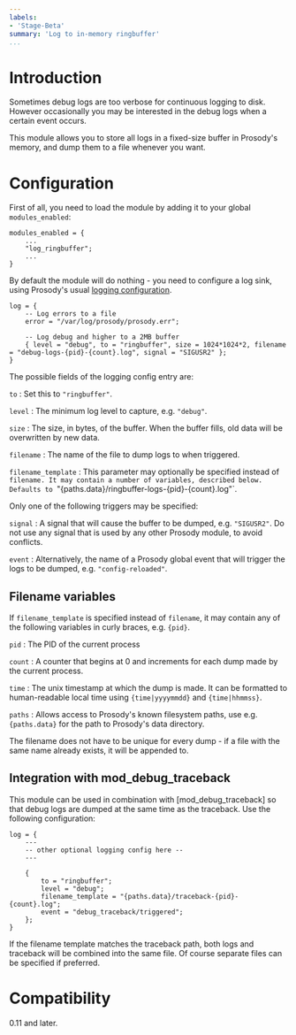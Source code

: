 ```yaml
---
labels:
- 'Stage-Beta'
summary: 'Log to in-memory ringbuffer'
...
```


Introduction
============

Sometimes debug logs are too verbose for continuous logging to disk. However
occasionally you may be interested in the debug logs when a certain event occurs.

This module allows you to store all logs in a fixed-size buffer in Prosody's memory,
and dump them to a file whenever you want.

# Configuration

First of all, you need to load the module by adding it to your global `modules_enabled`:

``` {.lua}
modules_enabled = {
    ...
    "log_ringbuffer";
    ...
}
```

By default the module will do nothing - you need to configure a log sink, using Prosody's
usual [logging configuration](https://prosody.im/doc/advanced_logging).

``` {.lua}
log = {
    -- Log errors to a file
    error = "/var/log/prosody/prosody.err";

    -- Log debug and higher to a 2MB buffer
    { level = "debug", to = "ringbuffer", size = 1024*1024*2, filename = "debug-logs-{pid}-{count}.log", signal = "SIGUSR2" };
}
```

The possible fields of the logging config entry are:

`to`
:   Set this to `"ringbuffer"`.

`level`
:   The minimum log level to capture, e.g. `"debug"`.

`size`
:   The size, in bytes, of the buffer. When the buffer fills,
    old data will be overwritten by new data.

`filename`
:   The name of the file to dump logs to when triggered.

`filename_template`
:   This parameter may optionally be specified instead of `filename. It
    may contain a number of variables, described below. Defaults to
    `"{paths.data}/ringbuffer-logs-{pid}-{count}.log"`.

Only one of the following triggers may be specified:

`signal`
:   A signal that will cause the buffer to be dumped, e.g. `"SIGUSR2"`.
    Do not use any signal that is used by any other Prosody module, to
    avoid conflicts.

`event`
:   Alternatively, the name of a Prosody global event that will trigger
    the logs to be dumped, e.g. `"config-reloaded"`.

## Filename variables

If `filename_template` is specified instead of `filename`, it may contain
any of the following variables in curly braces, e.g. `{pid}`.

`pid`
:   The PID of the current process

`count`
:   A counter that begins at 0 and increments for each dump made by
    the current process.

`time`
:   The unix timestamp at which the dump is made. It can be formatted
    to human-readable local time using `{time|yyyymmdd}` and `{time|hhmmss}`.

`paths`
:   Allows access to Prosody's known filesystem paths, use e.g. `{paths.data}`
    for the path to Prosody's data directory.

The filename does not have to be unique for every dump - if a file with the same
name already exists, it will be appended to.

## Integration with mod_debug_traceback

This module can be used in combination with [mod_debug_traceback] so that debug
logs are dumped at the same time as the traceback. Use the following configuration:

``` {.lua}
log = {
	---
	-- other optional logging config here --
	---

	{
		to = "ringbuffer";
		level = "debug";
		filename_template = "{paths.data}/traceback-{pid}-{count}.log";
		event = "debug_traceback/triggered";
	};
}
```

If the filename template matches the traceback path, both logs and traceback will
be combined into the same file. Of course separate files can be specified if preferred.

# Compatibility

0.11 and later.
